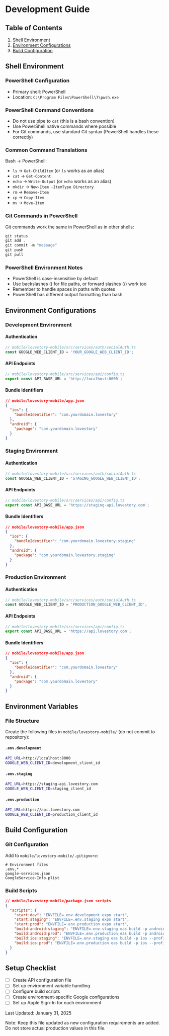 # Development Guide

## Table of Contents
1. [Shell Environment](#shell-environment)
2. [Environment Configurations](#environment-configurations)
3. [Build Configuration](#build-configuration)

## Shell Environment

### PowerShell Configuration
- Primary shell: PowerShell
- Location: `C:\Program Files\PowerShell\7\pwsh.exe`

### PowerShell Command Conventions
- Do not use pipe to `cat` (this is a bash convention)
- Use PowerShell native commands where possible
- For Git commands, use standard Git syntax (PowerShell handles these correctly)

### Common Command Translations
Bash -> PowerShell:
- `ls` -> `Get-ChildItem` (or `ls` works as an alias)
- `cat` -> `Get-Content`
- `echo` -> `Write-Output` (or `echo` works as an alias)
- `mkdir` -> `New-Item -ItemType Directory`
- `rm` -> `Remove-Item`
- `cp` -> `Copy-Item`
- `mv` -> `Move-Item`

### Git Commands in PowerShell
Git commands work the same in PowerShell as in other shells:
```powershell
git status
git add .
git commit -m "message"
git push
git pull
```

### PowerShell Environment Notes
- PowerShell is case-insensitive by default
- Use backslashes (\) for file paths, or forward slashes (/) work too
- Remember to handle spaces in paths with quotes
- PowerShell has different output formatting than bash

## Environment Configurations

### Development Environment

#### Authentication
```typescript
// mobile/lovestory-mobile/src/services/auth/socialAuth.ts
const GOOGLE_WEB_CLIENT_ID = 'YOUR_GOOGLE_WEB_CLIENT_ID';
```

#### API Endpoints
```typescript
// mobile/lovestory-mobile/src/services/api/config.ts
export const API_BASE_URL = 'http://localhost:8000';
```

#### Bundle Identifiers
```json
// mobile/lovestory-mobile/app.json
{
  "ios": {
    "bundleIdentifier": "com.yourdomain.lovestory"
  },
  "android": {
    "package": "com.yourdomain.lovestory"
  }
}
```

### Staging Environment

#### Authentication
```typescript
// mobile/lovestory-mobile/src/services/auth/socialAuth.ts
const GOOGLE_WEB_CLIENT_ID = 'STAGING_GOOGLE_WEB_CLIENT_ID';
```

#### API Endpoints
```typescript
// mobile/lovestory-mobile/src/services/api/config.ts
export const API_BASE_URL = 'https://staging-api.lovestory.com';
```

#### Bundle Identifiers
```json
// mobile/lovestory-mobile/app.json
{
  "ios": {
    "bundleIdentifier": "com.yourdomain.lovestory.staging"
  },
  "android": {
    "package": "com.yourdomain.lovestory.staging"
  }
}
```

### Production Environment

#### Authentication
```typescript
// mobile/lovestory-mobile/src/services/auth/socialAuth.ts
const GOOGLE_WEB_CLIENT_ID = 'PRODUCTION_GOOGLE_WEB_CLIENT_ID';
```

#### API Endpoints
```typescript
// mobile/lovestory-mobile/src/services/api/config.ts
export const API_BASE_URL = 'https://api.lovestory.com';
```

#### Bundle Identifiers
```json
// mobile/lovestory-mobile/app.json
{
  "ios": {
    "bundleIdentifier": "com.yourdomain.lovestory"
  },
  "android": {
    "package": "com.yourdomain.lovestory"
  }
}
```

## Environment Variables

### File Structure
Create the following files in `mobile/lovestory-mobile/` (do not commit to repository):

#### `.env.development`
```bash
API_URL=http://localhost:8000
GOOGLE_WEB_CLIENT_ID=development_client_id
```

#### `.env.staging`
```bash
API_URL=https://staging-api.lovestory.com
GOOGLE_WEB_CLIENT_ID=staging_client_id
```

#### `.env.production`
```bash
API_URL=https://api.lovestory.com
GOOGLE_WEB_CLIENT_ID=production_client_id
```

## Build Configuration

### Git Configuration
Add to `mobile/lovestory-mobile/.gitignore`:
```gitignore
# Environment files
.env.*
google-services.json
GoogleService-Info.plist
```

### Build Scripts
```json
// mobile/lovestory-mobile/package.json scripts
{
  "scripts": {
    "start:dev": "ENVFILE=.env.development expo start",
    "start:staging": "ENVFILE=.env.staging expo start",
    "start:prod": "ENVFILE=.env.production expo start",
    "build:android:staging": "ENVFILE=.env.staging eas build -p android --profile staging",
    "build:android:prod": "ENVFILE=.env.production eas build -p android --profile production",
    "build:ios:staging": "ENVFILE=.env.staging eas build -p ios --profile staging",
    "build:ios:prod": "ENVFILE=.env.production eas build -p ios --profile production"
  }
}
```

## Setup Checklist
- [ ] Create API configuration file
- [ ] Set up environment variable handling
- [ ] Configure build scripts
- [ ] Create environment-specific Google configurations
- [ ] Set up Apple Sign-In for each environment

Last Updated: January 31, 2025

Note: Keep this file updated as new configuration requirements are added. Do not store actual production values in this file. 